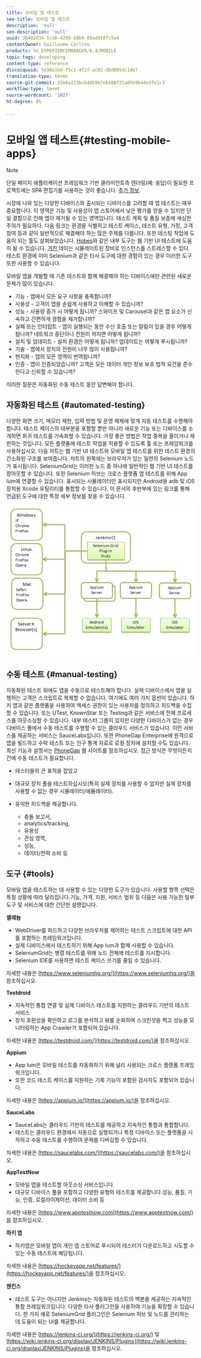 ```yaml
---
title: 모바일 앱 테스트
seo-title: 모바일 앱 테스트
description: 'null'
seo-description: 'null'
uuid: 3b402d34-5cab-4280-b8b9-88ad9f8fc5e4
contentOwner: Guillaume Carlino
products: SG_EXPERIENCEMANAGER/6.4/MOBILE
topic-tags: developing
content-type: reference
discoiquuid: 5a98e1bd-f5c1-4f2f-ac02-dbd005dc1de7
translation-type: tm+mt
source-git-commit: 55b6a113bcb4d39b7eb100f21a05b9b44e3fe1c3
workflow-type: tm+mt
source-wordcount: '1027'
ht-degree: 0%

---
```



# 모바일 앱 테스트{#testing-mobile-apps}

>[!NOTE]
>
>단일 페이지 애플리케이션 프레임워크 기반 클라이언트측 렌더링(예: 응답)이 필요한 프로젝트에는 SPA 편집기를 사용하는 것이 좋습니다. [추가 정보](/help/sites-developing/spa-overview.md).

시장에 나와 있는 다양한 디바이스와 출시되는 디바이스를 고려할 때 앱 테스트는 매우 중요합니다. 이 영역은 기능 및 사용성이 앱 스토어에서 낮은 평가를 얻을 수 있지만 단일 결함으로 인해 앱이 제거될 수 있는 영역입니다. 테스트 계획 및 품질 보증에 세심한 주의가 필요하다. 다음 링크는 환경을 식별하고 테스트 케이스, 테스트 유형, 가정, 고객 참여 등과 같이 일반적으로 해결해야 하는 많은 주제를 다룹니다. 또한 테스팅 작업에 도움이 되는 툴도 살펴보았습니다. [Hobes](/help/sites-developing/hobbes.md)와 같은 내부 도구는 웹 기반 UI 테스트에 도움이 될 수 있습니다. [거친 ](/help/sites-developing/tough-day.md) 데이는 시뮬레이트된 장비로 인스턴스를 스트레스할 수 있다. 테스트 환경에 이미 Selenium과 같은 타사 도구에 대한 경험이 있는 경우 이러한 도구 또한 사용할 수 있습니다.

모바일 앱을 개발할 때 기존 테스트와 함께 해결해야 하는 디바이스에만 관련된 새로운 문제가 많이 있습니다.

* 기능 - 앱에서 모든 요구 사항을 충족합니까?
* 사용성 - 고객이 앱을 손쉽게 사용하고 이해할 수 있습니까?
* 성능 - 사용량 증가 시 어떻게 됩니까? 스와이프 및 Carousel과 같은 앱 요소가 신속하고 간편하게 경험을 제거합니까?
* 실패 또는 인터럽트 - 앱이 실행되는 동안 수신 호출 또는 알림이 있을 경우 어떻게 됩니까? 네트워크 중단이나 전원이 꺼지면 어떻게 됩니까?
* 설치 및 업데이트 - 설치 환경은 어떻게 됩니까? 업데이트는 어떻게 푸시됩니까?
* 기술 - 앱에서 장치의 전원이 너무 많이 사용됩니까?
* 현지화 - 앱의 모든 영역이 번역됩니까?
* 인증 - 앱이 인증되었습니까? 고객은 모든 데이터 개인 정보 보호 법적 요건을 준수한다고 신뢰할 수 있습니까?

이러한 질문은 자동화된 수동 테스트 동안 답변해야 합니다.

## 자동화된 테스트 {#automated-testing}

다양한 화면 크기, 메모리 제한, 입력 방법 및 운영 체제에 맞게 자동 테스트를 수행해야 합니다. 테스트 케이스의 대부분을 포함할 뿐만 아니라 새로운 기능 또는 디바이스를 소개하면 회귀 테스트를 가속화할 수 있습니다. 가장 좋은 방법은 작업 중복을 줄이거나 제한하는 것입니다. 모든 플랫폼에 테스트 작업을 적용할 수 있도록 툴 또는 프레임워크를 사용하십시오. 다음 차트는 웹 기반 UI 테스트와 모바일 앱 테스트를 위한 테스트 환경의 간소화된 구조를 보여줍니다. 차트의 왼쪽에는 브라우저가 있는 일련의 Selenium 노드가 표시됩니다. SeleniumGrid는 이러한 노드 중 하나에 일반적인 웹 기반 UI 테스트를 팜아웃할 수 있습니다. 또한 Selenium 허브는 크로스 플랫폼 앱 테스트를 위해 App Ium에 연결할 수 있습니다. 표시되는 시뮬레이터만 표시되지만 Android용 adb 및 iOS 장치용 Xcode 유틸리티를 통합할 수 있습니다. 이 문서의 후반부에 있는 링크를 통해 언급된 도구에 대한 특정 세부 정보를 찾을 수 있습니다.

![chlimage_1](assets/chlimage_1.jpeg)

## 수동 테스트 {#manual-testing}

자동화된 테스트 외에도 앱을 수동으로 테스트해야 합니다. 실제 디바이스에서 앱을 실행하는 고객은 스크립트로 복제할 수 없습니다. 여기에도 여러 가지 옵션이 있습니다. 하키 앱과 같은 플랫폼을 사용하여 액세스 권한이 있는 사용자를 정의하고 피드백을 수집할 수 있습니다. 또는 UTest, KnownStar 또는 Testing과 같은 서비스에 전체 프로세스를 아웃소싱할 수 있습니다. 내부 테스터 그룹이 있지만 다양한 디바이스가 없는 경우 디바이스 풀에서 수동 테스트를 수행할 수 있는 클라우드 서비스가 있습니다. 이런 서비스를 제공하는 서비스는 SauceLabs입니다. 또한 PhoneGap Enterprise에 원격으로 앱을 빌드하고 수락 테스트 또는 인구 통계 자료로 로컬 장치에 설치할 수도 있습니다. 최신 기능과 설명서는 [PhoneGap](https://phonegap.com/) 웹 사이트를 참조하십시오. 접근 방식은 무엇이든지 간에 수동 테스트가 필요합니다.

* 테스터들의 큰 표적을 잡았고
* 대규모 장치 풀을 테스트하십시오(특히 실제 장치를 사용할 수 없지만 실제 장치를 사용할 수 없는 경우 시뮬레이터/에뮬레이터).
* 유익한 피드백을 제공합니다.

   * 충돌 보고서,
   * analytics/tracking,
   * 유용성
   * 관심 영역,
   * 성능,
   * 데이터/전력 소비 등

## 도구 {#tools}

모바일 앱을 테스트하는 데 사용할 수 있는 다양한 도구가 있습니다. 사용할 항목 선택은 특정 상황에 따라 달라집니다.기능, 가격, 지원, 서비스 범위 등 다음은 사용 가능한 일부 도구 및 서비스에 대한 간단한 설명입니다.

**셀레늄**

* WebDriver를 피드하고 다양한 브라우저를 제어하는 테스트 스크립트에 대한 API를 포함하는 프레임워크입니다.
* 실제 디바이스에서 테스트하기 위해 App Ium과 함께 사용할 수 있습니다.
* SeleniumGrid는 병렬 테스트를 위해 노드 전체에 테스트를 지시합니다.
* Selenium IDE를 사용하면 테스트 케이스 쓰기를 줄일 수 있습니다.

자세한 내용은 [https://www.seleniumhq.org/](https://www.seleniumhq.org/)을 참조하십시오.

**Testdroid**

* 지속적인 통합 연결 및 실제 디바이스 테스트를 지원하는 클라우드 기반의 테스트 서비스
* 장치 호환성을 확인하고 로그를 분석하고 뷰를 순회하며 스크린샷을 찍고 성능을 모니터링하는 App Crawler가 포함되어 있습니다.

자세한 내용은 [https://testdroid.com/](https://testdroid.com/)을 참조하십시오.

**Appium**

* App Ium은 모바일 테스트를 자동화하기 위해 널리 사용되는 크로스 플랫폼 프레임워크입니다.
* 또한 코드 테스트 케이스를 지원하는 기록 기능이 포함된 검사자도 포함되어 있습니다.

자세한 내용은 [https://appium.io/](https://appium.io/)을 참조하십시오.

**SauceLabs**

* SauceLabs는 클라우드 기반의 테스트를 제공하고 지속적인 통합과 통합합니다.
* 테스트는 클라우드 환경에서 자동으로 실행되거나 특정 디바이스 또는 플랫폼을 시작하고 수동 테스트를 수행하여 문제를 디버깅할 수 있습니다.

자세한 내용은 [https://saucelabs.com/](https://saucelabs.com/)을 참조하십시오.

**AppTestNow**

* 모바일 앱을 테스트할 아웃소싱 서비스입니다.
* 대규모 디바이스 풀을 포함하고 다양한 유형의 테스트를 제공합니다.성능, 품질, 기능, 인증, 로컬라이제이션, 데이터 소비 등

자세한 내용은 [https://www.apptestnow.com](https://www.apptestnow.com/)을 참조하십시오.

**하키 앱**

* 하키앱은 모바일 앱이 개인 앱 스토어로 푸시되어 테스터가 다운로드하고 시도할 수 있는 수동 테스트에 해당됩니다.

자세한 내용은 [https://hockeyapp.net/features/](https://hockeyapp.net/features/)을 참조하십시오.

**젠킨스**

* 테스트 도구는 아니지만 Jenkins는 자동화된 테스트의 백본을 제공하는 지속적인 통합 프레임워크입니다. 다양한 타사 플러그인을 사용하여 기능을 확장할 수 있습니다. 한 가지 예로 SeleniumGrid 플러그인은 Selenium 허브 및 노드를 관리하는 데 도움이 되는 UI를 제공합니다.

자세한 내용은 [https://jenkins-ci.org/](https://jenkins-ci.org/) 및 [https://wiki.jenkins-ci.org/display/JENKINS/Plugins](https://wiki.jenkins-ci.org/display/JENKINS/Plugins)을 참조하십시오.
